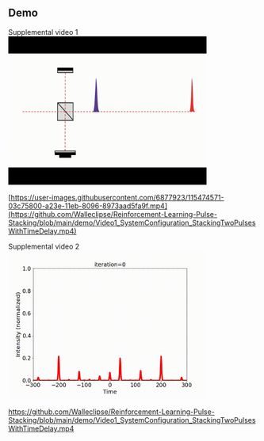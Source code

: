## Demo

Supplemental video 1   
<img src="Video1_SystemConfiguration_StackingTwoPulsesWithTimeDelay.gif" width="400" height="300" alt="System Configuration of Stacking TwoPulses With Time Delay Controller."/> 

[https://user-images.githubusercontent.com/6877923/115474571-03c75800-a23e-11eb-8096-8973aad5fa9f.mp4](https://github.com/Walleclipse/Reinforcement-Learning-Pulse-Stacking/blob/main/demo/Video1_SystemConfiguration_StackingTwoPulsesWithTimeDelay.mp4)

Supplemental video 2    
<img src="Video2_Experiments_Controlling5StageOPS.gif" width="400" height="300" alt="Experiments of Controlling 5 Sta ge OPS (combining 128 pulses)."/>  

https://github.com/Walleclipse/Reinforcement-Learning-Pulse-Stacking/blob/main/demo/Video1_SystemConfiguration_StackingTwoPulsesWithTimeDelay.mp4 
